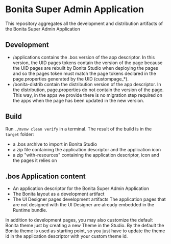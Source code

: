 # Bonita Super Admin Application

This repository aggregates all the development and distribution artifacts of the Bonita Super Admin Application

## Development

* /applications contains the .bos version of the app descriptor. In this version, the UID pages tokens contain the version of the page because the UID pages are rebuilt by Bonita Studio when deploying the pages and so the pages token must match the page tokens declared in the page.properties generated by the UID (custompage_*).
* /bonita-distrib contain the distribution version of the app descriptor. In the distribution, page.properties do not contain the version of the page. This way, in the apps we provide there is no migration step required on the apps when the page has been updated in the new version.

## Build 

Run `./mvnw clean verify` in a terminal. The result of the build is in the `target` folder:
* a .bos archive to import in Bonita Studio
* a zip file containing the application descriptor and the application icon
* a zip "with-resources" containing the application descriptor, icon and the pages it relies on 

## .bos Application content

* An application descriptor for the Bonita Super Admin Application
* The Bonita layout as a development artifact
* The UI Designer pages development artifacts
The application pages that are not designed with the UI Designer are already embedded in the Runtime bundle.

In addition to development pages, you may also customize the default Bonita theme just by creating a new Theme in the Studio.
By the default the Bonita theme is used as starting point, so you just have to update the theme id in the application descriptor with your custom theme id.
